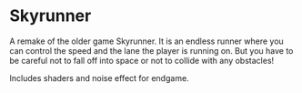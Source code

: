 # Skyrunner

A remake of the older game Skyrunner. It is an endless runner where you can control the speed and the lane the player is running on. But you have to be careful not to fall off into space or not to collide with any obstacles!

Includes shaders and noise effect for endgame.
